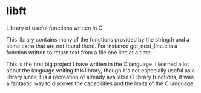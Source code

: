 # libft
Library of useful functions written in C

This library contains many of the functions provided by the string.h and a some extra that are not found there. 
For instance get_next_line.c is a function written to return text from a file one line at a time. 

This is the first big project I have written in the C language. I learned a lot about the language writing this library, though it's not especially useful as a library since it is a recreation of already available C library functions, it was a fantastic way to discover the capabilities and the limits of the C language.  
